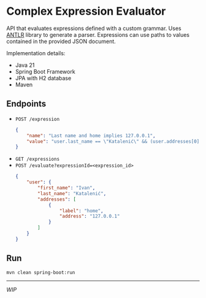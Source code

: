 # Complex Expression Evaluator

API that evaluates expressions defined with a custom grammar.
Uses [ANTLR](https://www.antlr.org/index.html) library to generate a parser.
Expressions can use paths to values contained in the provided JSON document.

Implementation details:
- Java 21
- Spring Boot Framework
- JPA with H2 database
- Maven

## Endpoints
- `POST /expression`
	```json
	{
		"name": "Last name and home implies 127.0.0.1",
		"value": "user.last_name == \"Katalenić\" && (user.addresses[0].label != \"home\" OR user.addresses[0].address == \"127.0.0.1\")"
	}
    ```
- `GET /expressions`
- `POST /evaluate?expressionId=<expression_id>`
	```json
	{
		"user": {
			"first_name": "Ivan",
			"last_name": "Katalenić",
			"addresses": [
				{
					"label": "home",
					"address": "127.0.0.1"
				}
			]
		}
	}
	```

## Run

```shell
mvn clean spring-boot:run
```

---
_WIP_